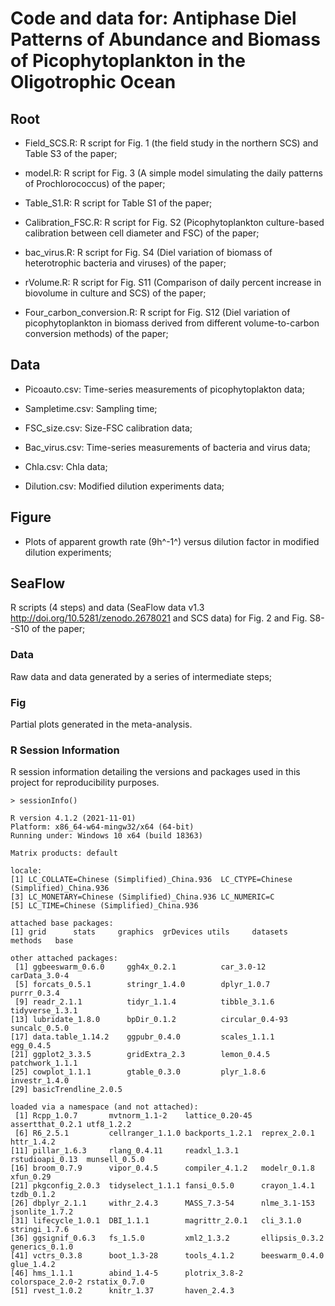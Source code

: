# Code and data for: Antiphase Diel Patterns of Abundance and Biomass of Picophytoplankton in the Oligotrophic Ocean

## Root

* Field_SCS.R: R script for Fig. 1 (the field study in the northern SCS) and Table S3 of the paper;

* model.R: R script for Fig. 3 (A simple model simulating the daily patterns of Prochlorococcus) of the paper;

* Table_S1.R: R script for Table S1 of the paper;

* Calibration_FSC.R: R script for Fig. S2 (Picophytoplankton culture-based calibration between cell diameter and FSC) of the paper;

* bac_virus.R: R script for Fig. S4 (Diel variation of biomass of heterotrophic bacteria and viruses) of the paper;

* rVolume.R: R script for Fig. S11 (Comparison of daily percent increase in biovolume in culture and SCS) of the paper;

* Four_carbon_conversion.R: R script for Fig. S12 (Diel variation of picophytoplankton in biomass derived from different volume-to-carbon conversion methods) of the paper;

## Data

* Picoauto.csv: Time-series measurements of picophytoplakton data;

* Sampletime.csv: Sampling time;

* FSC_size.csv: Size-FSC calibration data;

* Bac_virus.csv: Time-series measurements of bacteria and virus data;

* Chla.csv: Chla data;

* Dilution.csv: Modified dilution experiments data; 
 
## Figure

* Plots of apparent growth rate (9h^-1^) versus dilution factor in modified dilution experiments;

## SeaFlow

R scripts (4 steps) and data (SeaFlow data v1.3 http://doi.org/10.5281/zenodo.2678021 and SCS data) for Fig. 2 and Fig. S8--S10 of the paper;

### Data 

Raw data and data generated by a series of intermediate steps;

### Fig 

Partial plots generated in the meta-analysis.

### R Session Information
R session information detailing the versions and packages used in this project for reproducibility purposes.

```
> sessionInfo()

R version 4.1.2 (2021-11-01)
Platform: x86_64-w64-mingw32/x64 (64-bit)
Running under: Windows 10 x64 (build 18363)

Matrix products: default

locale:
[1] LC_COLLATE=Chinese (Simplified)_China.936  LC_CTYPE=Chinese (Simplified)_China.936   
[3] LC_MONETARY=Chinese (Simplified)_China.936 LC_NUMERIC=C                              
[5] LC_TIME=Chinese (Simplified)_China.936    

attached base packages:
[1] grid      stats     graphics  grDevices utils     datasets  methods   base     

other attached packages:
 [1] ggbeeswarm_0.6.0     ggh4x_0.2.1          car_3.0-12           carData_3.0-4       
 [5] forcats_0.5.1        stringr_1.4.0        dplyr_1.0.7          purrr_0.3.4         
 [9] readr_2.1.1          tidyr_1.1.4          tibble_3.1.6         tidyverse_1.3.1     
[13] lubridate_1.8.0      bpDir_0.1.2          circular_0.4-93      suncalc_0.5.0       
[17] data.table_1.14.2    ggpubr_0.4.0         scales_1.1.1         egg_0.4.5           
[21] ggplot2_3.3.5        gridExtra_2.3        lemon_0.4.5          patchwork_1.1.1     
[25] cowplot_1.1.1        gtable_0.3.0         plyr_1.8.6           investr_1.4.0       
[29] basicTrendline_2.0.5

loaded via a namespace (and not attached):
 [1] Rcpp_1.0.7       mvtnorm_1.1-2    lattice_0.20-45  assertthat_0.2.1 utf8_1.2.2      
 [6] R6_2.5.1         cellranger_1.1.0 backports_1.2.1  reprex_2.0.1     httr_1.4.2      
[11] pillar_1.6.3     rlang_0.4.11     readxl_1.3.1     rstudioapi_0.13  munsell_0.5.0   
[16] broom_0.7.9      vipor_0.4.5      compiler_4.1.2   modelr_0.1.8     xfun_0.29       
[21] pkgconfig_2.0.3  tidyselect_1.1.1 fansi_0.5.0      crayon_1.4.1     tzdb_0.1.2      
[26] dbplyr_2.1.1     withr_2.4.3      MASS_7.3-54      nlme_3.1-153     jsonlite_1.7.2  
[31] lifecycle_1.0.1  DBI_1.1.1        magrittr_2.0.1   cli_3.1.0        stringi_1.7.6   
[36] ggsignif_0.6.3   fs_1.5.0         xml2_1.3.2       ellipsis_0.3.2   generics_0.1.0  
[41] vctrs_0.3.8      boot_1.3-28      tools_4.1.2      beeswarm_0.4.0   glue_1.4.2      
[46] hms_1.1.1        abind_1.4-5      plotrix_3.8-2    colorspace_2.0-2 rstatix_0.7.0   
[51] rvest_1.0.2      knitr_1.37       haven_2.4.3 
```
